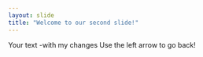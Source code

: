 ```yaml
---
layout: slide
title: "Welcome to our second slide!"
---
```

Your text -with my changes
Use the left arrow to go back!

